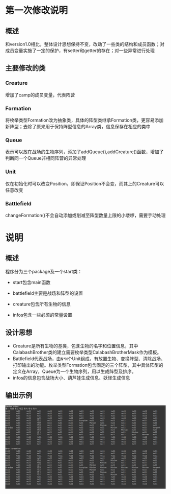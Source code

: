 # 第一次修改说明

## 概述

和version1.0相比，整体设计思想保持不变，改动了一些类的结构和成员函数；对成员变量实施了一定的保护，有setter和getter的存在；对一些异常进行处理

## 主要修改的类

### Creature

增加了camp的成员变量，代表阵营

### Formation

将枚举类型Formation改为抽象类，具体的阵型类继承Formation类，更容易添加新阵型；去除了原来用于保持阵型信息的Array类，信息保存在相应的类中

### Queue

表示可以放在战场的生物序列，添加了addQueue(),addCreature()函数，增加了判断同一个Queue非相同阵营的异常处理

### Unit

仅在初始化时可以改变Position，即保证Position不会变，而其上的Creature可以任意改变

### Battlefield

changeFormation()不会自动添加或削减至阵型数量上限的小喽啰，需要手动处理




# 说明

## 概述

程序分为三个package及一个start类：

- start包含main函数

- battlefield主要是战场和阵型的设置

- creature包含所有生物的信息

- infos包含一些必须的常量设置

## 设计思想

- Creature是所有生物的基类，包含生物的名字和位置信息，其中CalabashBrother类的建立需要枚举类型CalabashBrotherMask作为模板。
- Battlefield代表战场，由`N*N`个Unit组成，有放置生物、变换阵型、清除战场、打印输出的功能。枚举类型Formation包含固定的三个阵型，其中具体阵型的定义在Array，Queue为一个生物序列，用以生成阵型及排序。
- infos的信息包含战场大小、葫芦娃生成信息、妖怪生成信息

## 输出示例
![](https://github.com/DarkMagicXYZ/Java-2018f-pics/blob/master/Outputv1.1.png)